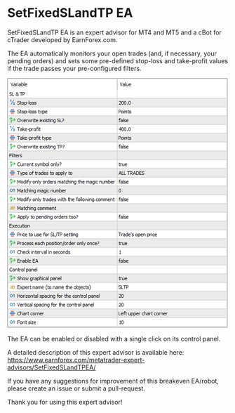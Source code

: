 # SetFixedSLandTP EA

SetFixedSLandTP EA is an expert advisor for MT4 and MT5 and a cBot for cTrader developed by EarnForex.com.

The EA automatically monitors your open trades (and, if necessary, your pending orders) and sets some pre-defined stop-loss and take-profit values if the trade passes your pre-configured filters.

![SetFixedSLandTP EA - a set of input parameters in MetaTrader 5](https://github.com/EarnForex/SetFixedSLandTPEA/blob/main/mt5-setfixedslandtp-input-parameters.png)

The EA can be enabled or disabled with a single click on its control panel.

A detailed description of this expert advisor is available here: https://www.earnforex.com/metatrader-expert-advisors/SetFixedSLandTPEA/

If you have any suggestions for improvement of this breakeven EA/robot, please create an issue or submit a pull-request.

Thank you for using this expert advisor!
